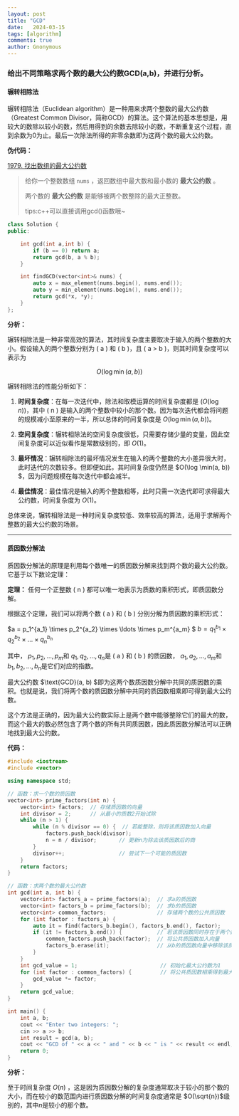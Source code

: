 ```yaml
---
layout: post
title: "GCD"
date:   2024-03-15
tags: [algorithm]
comments: true
author: Gnonymous
---
```


### 给出不同策略求两个数的最大公约数GCD(a,b)，并进行分析。

#### 辗转相除法

辗转相除法（Euclidean algorithm）是一种用来求两个整数的最大公约数（Greatest Common Divisor，简称GCD）的算法。这个算法的基本思想是，用较大的数除以较小的数，然后用得到的余数去除较小的数，不断重复这个过程，直到余数为0为止。最后一次除法所得的非零余数即为这两个数的最大公约数。

**伪代码：**

[1979. 找出数组的最大公约数](https://leetcode.cn/problems/find-greatest-common-divisor-of-array/)

> 给你一个整数数组 `nums` ，返回数组中最大数和最小数的 **最大公约数** 。
>
> 两个数的 **最大公约数** 是能够被两个数整除的最大正整数。
>
> tips:c++可以直接调用gcd()函数哦~

~~~c++
class Solution {
public:

    int gcd(int a,int b) {
        if (b == 0) return a;
        return gcd(b, a % b);
    }

    int findGCD(vector<int>& nums) {
        auto x = max_element(nums.begin(), nums.end());
        auto y = min_element(nums.begin(), nums.end());
        return gcd(*x, *y);
    }
};
~~~

**分析：**

辗转相除法是一种非常高效的算法，其时间复杂度主要取决于输入的两个整数的大小。假设输入的两个整数分别为 \( a \) 和 \( b \)，且 \( a > b \)，则其时间复杂度可以表示为

$$
O(\log \min(a, b))
$$

辗转相除法的性能分析如下：

1. **时间复杂度**：在每一次迭代中，除法和取模运算的时间复杂度都是 $( O(\log n) )$，其中 \( n \) 是输入的两个整数中较小的那个数。因为每次迭代都会将问题的规模减小至原来的一半，所以总体的时间复杂度是 $O(\log \min(a, b) )$。

2. **空间复杂度**：辗转相除法的空间复杂度很低，只需要存储少量的变量，因此空间复杂度可以近似看作是常数级别的，即 $O(1)$。

3. **最坏情况**：辗转相除法的最坏情况发生在输入的两个整数的大小差异很大时，此时迭代的次数较多。但即便如此，其时间复杂度仍然是 $O(\log \min(a, b)) $，因为问题规模在每次迭代中都会减半。

4. **最佳情况**：最佳情况是输入的两个整数相等，此时只需一次迭代即可求得最大公约数，时间复杂度为 $O(1)$。

总体来说，辗转相除法是一种时间复杂度较低、效率较高的算法，适用于求解两个整数的最大公约数的场景。

---

#### 质因数分解法

质因数分解法的原理是利用每个数唯一的质因数分解来找到两个数的最大公约数。它基于以下数论定理：

**定理：** 任何一个正整数 \( n \) 都可以唯一地表示为质数的乘积形式，即质因数分解。

根据这个定理，我们可以将两个数 \( a \) 和 \( b \) 分别分解为质因数的乘积形式：

$a = p_1^{a_1} \times p_2^{a_2} \times \ldots \times p_m^{a_m} $
$b = q_1^{b_1} \times q_2^{b_2} \times \ldots \times q_n^{b_n}$

其中， $p_1, p_2,  \ldots, p_m$和 $q_1, q_2,  \ldots,  q_n$是 \( a \) 和 \( b \) 的质因数， $a_1, a_2,  \ldots, a_m$和 $b_1, b_2, \ldots, b_n$是它们对应的指数。

最大公约数 $\text{GCD}(a, b) $即为这两个数质因数分解中共同的质因数的乘积。也就是说，我们将两个数的质因数分解中共同的质因数相乘即可得到最大公约数。

这个方法是正确的，因为最大公约数实际上是两个数中能够整除它们的最大的数，而这个最大的数必然包含了两个数的所有共同质因数，因此质因数分解法可以正确地找到最大公约数。

**代码：**

~~~c++
#include <iostream>
#include <vector>

using namespace std;

// 函数：求一个数的质因数
vector<int> prime_factors(int n) {
    vector<int> factors;  // 存储质因数的向量
    int divisor = 2;      // 从最小的质数2开始试除
    while (n > 1) {
        while (n % divisor == 0) {  // 若能整除，则将该质因数加入向量
            factors.push_back(divisor);
            n = n / divisor;       // 更新n为除去该质因数后的商
        }
        divisor++;                 // 尝试下一个可能的质因数
    }
    return factors;
}

// 函数：求两个数的最大公约数
int gcd(int a, int b) {
    vector<int> factors_a = prime_factors(a);  // 求a的质因数
    vector<int> factors_b = prime_factors(b);  // 求b的质因数
    vector<int> common_factors;                // 存储两个数的公共质因数
    for (int factor : factors_a) {
        auto it = find(factors_b.begin(), factors_b.end(), factor);
        if (it != factors_b.end()) {           // 若该质因数同时存在于两个数的质因数中，则为公共质因数
            common_factors.push_back(factor);  // 将公共质因数加入向量
            factors_b.erase(it);               // 从b的质因数向量中移除该质因数，避免重复计算
        }
    }
    int gcd_value = 1;                          // 初始化最大公约数为1
    for (int factor : common_factors) {         // 将公共质因数相乘得到最大公约数
        gcd_value *= factor;
    }
    return gcd_value;
}

int main() {
    int a, b;
    cout << "Enter two integers: ";
    cin >> a >> b;
    int result = gcd(a, b);
    cout << "GCD of " << a << " and " << b << " is " << result << endl;
    return 0;
}

~~~

**分析：**

至于时间复杂度 $O(n)$
，这是因为质因数分解的复杂度通常取决于较小的那个数的大小，而在较小的数范围内进行质因数分解的时间复杂度通常是 $O(\sqrt{n})$级别的，其中$n$是较小的那个数。

